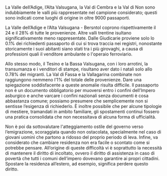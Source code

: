 
La Valle dell’Adige, l’Alta Valsugana, la Val di Cembra e la Val di Non sono indubbiamente le valli più rappresentate nel campione considerato; questi sono indicati come luoghi di origine in oltre 9000 passaporti.


La Valle dell’Adige e l’Alta Valsugana - Bersntol coprono rispettivamente il 24 e il 28% di tutte le provenienze. Altre valli trentine isultano significativamente meno rappresentate. Dalle Giudicarie proviene solo lo 0.1% dei richiedenti passaporto di cui si trova traccia nei registri, nonostante storicamente i suoi abitanti siano stati tra i più girovaghi, a causa di professioni quali il venditore ambulante o l'operaio ferroviario.

Allo stesso modo, il Tesino e la Bassa Valsugana, con i loro arrotini, la transumanza e i venditori di stampe, risultano aver dato i natali solo allo 0.78% dei migranti. La Val di Fassa e la Vallagarina combinate non raggiungono nemmeno  l’1% del totale delle provenienze. Dare una spiegazione soddisfacente a queste anomalie risulta difficile. Il passaporto non è un documento obbligatorio per muoversi entro i  confini dell’Impero asburgico e anche varcare i confini nazionali senza documenti è cosa abbastanza comune; possiamo presumere che semplicemente non si sentisse l’esigenza di richiederlo. È inoltre possibile che per alcune tipologie di mestiere, tramandati in ambito familiare, gli spostamenti continui fossero una pratica consolidata che non necessitava di alcuna forma di ufficialità.


Non è poi da sottovalutare l'atteggiamento ostile del governo verso l’emigrazione, scoraggiata quando non ostacolata, specialmente nel caso di giovani uomini che partono a ridosso del proprio periodo di leva. Infine, va considerato che cambiare residenza
non era facile o scontato come si potrebbe pensare. All’origine di queste difficoltà vi è soprattutto la necessità di mantenere il diritto di incoltato, ovvero il diritto di assistenza in caso di povertà che tutti i comuni dell’impero dovevano garantire ai propri cittadini. Spostare la residenza all’estero, ad esempio, significa perdere questo diritto.


